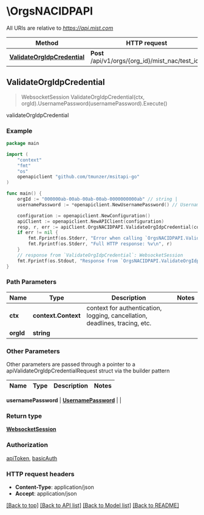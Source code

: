 # \OrgsNACIDPAPI

All URIs are relative to *https://api.mist.com*

Method | HTTP request | Description
------------- | ------------- | -------------
[**ValidateOrgIdpCredential**](OrgsNACIDPAPI.md#ValidateOrgIdpCredential) | **Post** /api/v1/orgs/{org_id}/mist_nac/test_idp | validateOrgIdpCredential



## ValidateOrgIdpCredential

> WebsocketSession ValidateOrgIdpCredential(ctx, orgId).UsernamePassword(usernamePassword).Execute()

validateOrgIdpCredential



### Example

```go
package main

import (
	"context"
	"fmt"
	"os"
	openapiclient "github.com/tmunzer/msitapi-go"
)

func main() {
	orgId := "000000ab-00ab-00ab-00ab-0000000000ab" // string | 
	usernamePassword := *openapiclient.NewUsernamePassword() // UsernamePassword |  (optional)

	configuration := openapiclient.NewConfiguration()
	apiClient := openapiclient.NewAPIClient(configuration)
	resp, r, err := apiClient.OrgsNACIDPAPI.ValidateOrgIdpCredential(context.Background(), orgId).UsernamePassword(usernamePassword).Execute()
	if err != nil {
		fmt.Fprintf(os.Stderr, "Error when calling `OrgsNACIDPAPI.ValidateOrgIdpCredential``: %v\n", err)
		fmt.Fprintf(os.Stderr, "Full HTTP response: %v\n", r)
	}
	// response from `ValidateOrgIdpCredential`: WebsocketSession
	fmt.Fprintf(os.Stdout, "Response from `OrgsNACIDPAPI.ValidateOrgIdpCredential`: %v\n", resp)
}
```

### Path Parameters


Name | Type | Description  | Notes
------------- | ------------- | ------------- | -------------
**ctx** | **context.Context** | context for authentication, logging, cancellation, deadlines, tracing, etc.
**orgId** | **string** |  | 

### Other Parameters

Other parameters are passed through a pointer to a apiValidateOrgIdpCredentialRequest struct via the builder pattern


Name | Type | Description  | Notes
------------- | ------------- | ------------- | -------------

 **usernamePassword** | [**UsernamePassword**](UsernamePassword.md) |  | 

### Return type

[**WebsocketSession**](WebsocketSession.md)

### Authorization

[apiToken](../README.md#apiToken), [basicAuth](../README.md#basicAuth)

### HTTP request headers

- **Content-Type**: application/json
- **Accept**: application/json

[[Back to top]](#) [[Back to API list]](../README.md#documentation-for-api-endpoints)
[[Back to Model list]](../README.md#documentation-for-models)
[[Back to README]](../README.md)

